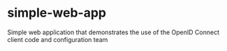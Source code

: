 simple-web-app
==============

Simple web application that demonstrates the use of the OpenID Connect client code and configuration team

